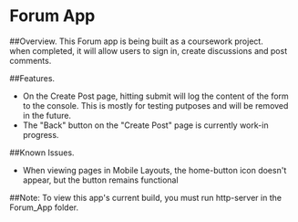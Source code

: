 # Forum App
##Overview.
This Forum app is  being built as a coursework project.  
when completed, it will allow users to sign in, create discussions and post comments.

##Features.
- On the Create Post page, hitting submit will log the content of the form to the console. This is mostly for testing putposes and will be removed in the future.
- The "Back" button on the "Create Post" page is currently work-in progress.

##Known Issues.
- When viewing pages in Mobile Layouts, the home-button icon doesn't appear, but the button remains functional

##Note:
To view this app's current build, you must run http-server in the Forum_App folder.
